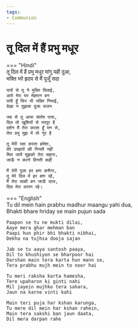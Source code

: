 ```yaml
---
tags:
- Communion
---
```


# तू दिल में हैं प्रभु मधूर  
  
=== "Hindi"  
    तू दिल में हैं प्रभु मधूर मांगू यही दुआ,  
    भक्ति भरे हृदय से मैं पूजूँ सदा  
  
    पापों से तू ने मुक्ति दिलाई,  
    आये मेरा घर मेहमान बन  
    पापी हूँ फिर भी भक्ति निभाई,  
    देखा न तुझसा दूजा सजन  
  
    जब से तू आया संतोष पाया,  
    दिल तो खुशियों से भरपूर है  
    दर्शन मैं तेरा करता हूँ मन से,  
    तेरा प्रभु मुझ में तो नूर है  
  
    तू मेरी रक्षा करता हमेशा,  
    तेरे उपहारों की गिनती नहीं  
    मिल जायें मुझको तेरा सहारा,  
    जाऊँ न करने विनती कहीं  
  
    मैं तेरी पूजा हर क्षण करूँगा,  
    तू मेरे दिल में हर क्षण रहें,  
    मैं तेरा साक्षी बन जाऊँ दाता,  
    दिल मेरा दरपन रहे।  
  
=== "English"  
    Tu dil mein hain prabhu madhur maangu yahi dua,  
    Bhakti bhare hriday se main pujun sada  
  
    Paapon se tu ne mukti dilai,  
    Aaye mera ghar mehman ban  
    Paapi hun phir bhi bhakti nibhai,  
    Dekha na tujhsa dooja sajan  
  
    Jab se tu aaya santosh paaya,  
    Dil to khushiyon se bharpoor hai  
    Darshan main tera karta hun mann se,  
    Tera prabhu mujh mein to noor hai  
  
    Tu meri raksha karta hamesha,  
    Tere upaharon ki ginti nahi  
    Mil jayein mujhko tera sahara,  
    Jaun na karne vinti kahi  
  
    Main teri puja har kshan karunga,  
    Tu mere dil mein har kshan rahein,  
    Main tera sakshi ban jaun daata,  
    Dil mera darpan rahe